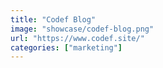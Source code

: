 ```yaml
---
title: "Codef Blog"
image: "showcase/codef-blog.png"
url: "https://www.codef.site/"
categories: ["marketing"]
---
```


